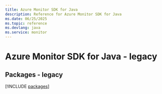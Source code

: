 ```yaml
---
title: Azure Monitor SDK for Java
description: Reference for Azure Monitor SDK for Java
ms.date: 06/25/2025
ms.topic: reference
ms.devlang: java
ms.service: monitor
---
```

# Azure Monitor SDK for Java - legacy
## Packages - legacy
[!INCLUDE [packages](monitor-index.md)]